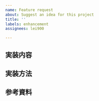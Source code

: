 ```yaml
---
name: Feature request
about: Suggest an idea for this project
title: ''
labels: enhancement
assignees: lei900

---
```


## 実装内容


## 実装方法


## 参考資料
